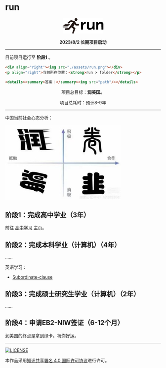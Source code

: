 # run

<p align="center"><img src="./assets/run.png"></p>
<p align="center"><strong>2023/8/2 长期项目启动</strong></p>

---

目前项目运行至 **阶段1** 。

```html
<div align="right"><img src="./assets/run.png"></div>
<p align="right">当前所在位置：<strong>run > folder</strong></p>
```

```html
<details><summary>答案：</summary><img src="path"/></details>
```

<p align="center">项目总目标：<strong>润美国。</strong></p>
<p align="center">项目总耗时：预计8-9年</p>

---

中国当前社会心态分析：

![i](./assets/young_analyse.jpg)

## 阶段1：完成高中学业（3年）

前往 [高中学习](./高中/README.md) 主页。

## 阶段2：完成本科学业（计算机）（4年）

……

英语学习：

* [Subordinate-clause](./English/Subordinate_clause.md)

## 阶段3：完成硕士研究生学业（计算机）（2年）

……

## 阶段4：申请EB2-NIW签证（6-12个月）

润美国的终点是拿到绿卡。祝你好运。

---

[![LICENSE](https://i.creativecommons.org/l/by-sa/4.0/88x31.png)](https://creativecommons.org/licenses/by-sa/4.0/deed.zh)

本作品采用[知识共享署名 4.0 国际许可协议](https://creativecommons.org/licenses/by-sa/4.0/deed.zh)进行许可。